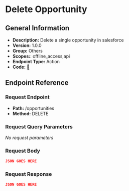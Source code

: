 # Delete Opportunity

## General Information

- **Description:** Delete a single opportunity in salesforce
- **Version:** 1.0.0
- **Group:** Others
- **Scopes:**: offline_access,api
- **Endpoint Type:** Action
- **Code:** [🔗](https://github.com/NangoHQ/integration-templates/tree/main/integrations/salesforce-sandbox/actions/delete-opportunity.ts)

## Endpoint Reference

### Request Endpoint

- **Path:** /opportunities
- **Method:** DELETE

### Request Query Parameters

_No request parameters_

### Request Body

```json
JSON GOES HERE
```

### Request Response

```json
JSON GOES HERE
```
